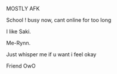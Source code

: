 MOSTLY AFK

School ! busy now, cant online for too long

I like Saki.

Me-Rynn.

Just whisper me if u want i feel okay

Friend OwO
